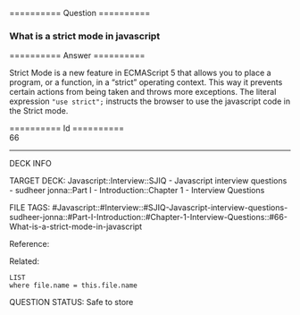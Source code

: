 ========== Question ==========  

### What is a strict mode in javascript  

========== Answer ==========  

Strict Mode is a new feature in ECMAScript 5 that allows you to place a program, or a function, in a “strict” operating context. This way it prevents certain actions from being taken and throws more exceptions. The literal expression `"use strict";` instructs the browser to use the javascript code in the Strict mode.

========== Id ==========  
66

---

DECK INFO

TARGET DECK: Javascript::Interview::SJIQ - Javascript interview questions - sudheer jonna::Part I - Introduction::Chapter 1 - Interview Questions

FILE TAGS: #Javascript::#Interview::#SJIQ-Javascript-interview-questions-sudheer-jonna::#Part-I-Introduction::#Chapter-1-Interview-Questions::#66-What-is-a-strict-mode-in-javascript

Reference:

Related:

```dataview
LIST
where file.name = this.file.name
```

QUESTION STATUS: Safe to store
